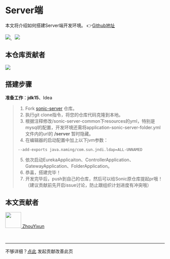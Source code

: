 # Server端

本文将介绍如何搭建Server端开发环境。 👉[Github地址](https://github.com/SonicCloudOrg/sonic-server)

<a href="#">  
<img src="https://img.shields.io/github/stars/SonicCloudOrg/sonic-server?style=social">
<img style="margin-left: 10px" src="https://img.shields.io/github/forks/SonicCloudOrg/sonic-server?style=social">
</a>

## 本仓库贡献者

<a href="https://github.com/SonicCloudOrg/sonic-server/graphs/contributors">
  <img src="https://contrib.rocks/image?repo=SonicCloudOrg/sonic-server" />
</a>

## 搭建步骤

**准备工作**：**jdk15**、Idea

> 1. Fork [sonic-server](https://github.com/SonicCloudOrg/sonic-server) 仓库。
> 2. 执行git clone指令，将您的仓库代码克隆到本地。
> 3. 根据注释修改/sonic-server-common下resources的yml，特别是mysql的配置，开发环境还需将application-sonic-server-folder.yml文件内的url的 **/server** 暂时隐藏。
> 4. 在编辑器的启动配置中加上以下jvm参数：
> ```
> --add-exports java.naming/com.sun.jndi.ldap=ALL-UNNAMED
> ```
> 5. 依次启动EurekaApplicaiton、ControllerApplication、GatewayApplication、FolderApplication。
> 6. 恭喜，搭建完毕！
> 7. 开发完毕后，push到自己的仓库，然后可以给Sonic原仓库提起pr哦！（建议贡献前先开启issue讨论，防止跟组织计划进度有冲突哦）

## 本文贡献者
<div class="cont">
<a href="https://github.com/ZhouYixun" target="_blank">
<img src="https://avatars.githubusercontent.com/u/56339314?v=4" width="50"/>
<span>ZhouYixun</span>
</a>
</div>

&nbsp;
&nbsp;
***
不够详细？[点此](https://github.com/SonicCloudOrg/sonic-offical-website/edit/main/src/markdown/contribute/con-server.md) 发起贡献改善此页
